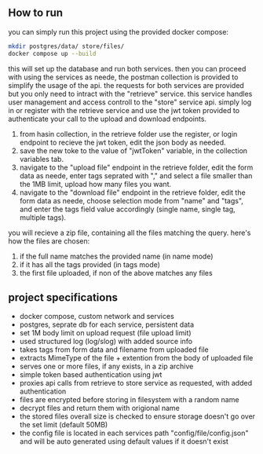 ## How to run

you can simply run this project using the provided docker compose:

```bash
mkdir postgres/data/ store/files/
docker compose up --build
```

this will set up the database and run both services. then you can proceed with using the services as neede, the postman collection is provided to simplify the usage of the api. the requests for both services are provided but you only need to intract with the "retrieve" service. this service handles user management and access controll to the "store" service api. simply log in or register with the retrieve service and use the jwt token provided to authenticate your call to the upload and download endpoints.

1. from hasin collection, in the retrieve folder use the register, or login endpoint to recieve the jwt token, edit the json body as needed.
1. save the new toke to the value of "jwtToken" variable, in the collection variables tab.
1. navigate to the "upload file" endpoint in the retrieve folder, edit the form data as neede, enter tags seprated with "," and select a file smaller than the 1MB limit, upload how many files you want.
1. navigate to the "download file" endpoint in the retrieve folder, edit the form data as neede, choose selection mode from "name" and "tags", and enter the tags field value accordingly (single name, single tag, multiple tags).

you will recieve a zip file, containing all the files matching the query. here's how the files are chosen:

1. if the full name matches the provided name (in name mode)
1. if it has all the tags provided (in tags mode)
1. the first file uploaded, if non of the above matches any files

## project specifications

- docker compose, custom network and services
- postgres, seprate db for each service, persistent data
- set 1M body limit on upload request (file upload limit)
- used structured log (log/slog) with added source info
- takes tags from form data and filename from uploaded file
- extracts MimeType of the file + extention from the body of uploaded file
- serves one or more files, if any exists, in a zip archive
- simple token based authentication using jwt
- proxies api calls from retrieve to store service as requested, with added authentication
- files are encrypted before storing in filesystem with a random name
- decrypt files and return them with origional name
- the stored files overall size is checked to ensure storage doesn't go over the set limit (default 50MB)
- the config file is located in each services path "config/file/config.json" and will be auto generated using default values if it doesn't exist
